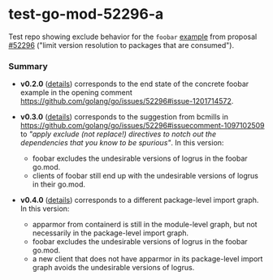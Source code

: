 # test-go-mod-52296-a
Test repo showing exclude behavior for the `foobar` [example](https://github.com/golang/go/issues/52296#issue-1201714572) from proposal [#52296](https://github.com/golang/go/issues/52296) ("limit version resolution to packages that are consumed").

### Summary

* **v0.2.0** ([details](https://github.com/thepudds/test-go-mod-52296-a/releases/tag/v0.2.0)) corresponds to the end state of the concrete foobar example in the opening comment https://github.com/golang/go/issues/52296#issue-1201714572.

* **v0.3.0** ([details](https://github.com/thepudds/test-go-mod-52296-a/releases/tag/v0.3.0)) corresponds to the suggestion from bcmills in https://github.com/golang/go/issues/52296#issuecomment-1097102509 to  *"apply exclude (not replace!) directives to notch out the dependencies that you know to be spurious"*. In this version:
   * foobar excludes the undesirable versions of logrus in the foobar go.mod.
   * clients of foobar still end up with the undesirable versions of logrus in their go.mod.

* **v0.4.0** ([details](https://github.com/thepudds/test-go-mod-52296-a/releases/tag/v0.4.0)) corresponds to a different package-level import graph. In this version:
   * apparmor from containerd is still in the module-level graph, but not necessarily in the package-level import graph. 
   * foobar excludes the undesirable versions of logrus in the foobar go.mod.
   * a new client that does not have apparmor in its package-level import graph avoids the undesirable versions of logrus.

